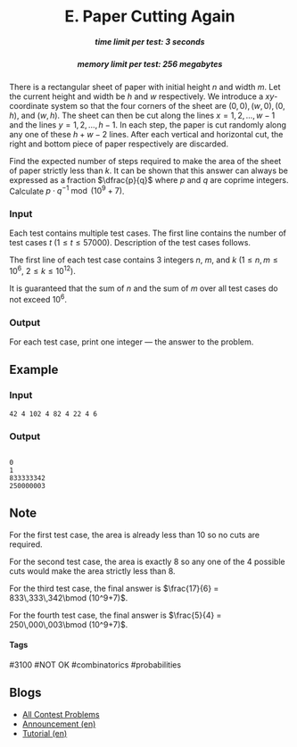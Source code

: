 <h1 style='text-align: center;'> E. Paper Cutting Again</h1>

<h5 style='text-align: center;'>time limit per test: 3 seconds</h5>
<h5 style='text-align: center;'>memory limit per test: 256 megabytes</h5>

There is a rectangular sheet of paper with initial height $n$ and width $m$. Let the current height and width be $h$ and $w$ respectively. We introduce a $xy$-coordinate system so that the four corners of the sheet are $(0, 0), (w, 0), (0, h)$, and $(w, h)$. The sheet can then be cut along the lines $x = 1,2,\ldots,w-1$ and the lines $y = 1,2,\ldots,h-1$. In each step, the paper is cut randomly along any one of these $h+w-2$ lines. After each vertical and horizontal cut, the right and bottom piece of paper respectively are discarded.

Find the expected number of steps required to make the area of the sheet of paper strictly less than $k$. It can be shown that this answer can always be expressed as a fraction $\dfrac{p}{q}$ where $p$ and $q$ are coprime integers. Calculate $p\cdot q^{-1} \bmod (10^9+7)$.

### Input

Each test contains multiple test cases. The first line contains the number of test cases $t$ ($1 \le t \le 57000$). Description of the test cases follows.

The first line of each test case contains 3 integers $n$, $m$, and $k$ ($1 \le n, m \le 10^6$, $2 \le k \le 10^{12}$).

It is guaranteed that the sum of $n$ and the sum of $m$ over all test cases do not exceed $10^6$.

### Output

For each test case, print one integer — the answer to the problem.

## Example

### Input


```text
42 4 102 4 82 4 22 4 6
```
### Output

```text

0
1
833333342
250000003

```
## Note

For the first test case, the area is already less than $10$ so no cuts are required.

For the second test case, the area is exactly $8$ so any one of the $4$ possible cuts would make the area strictly less than $8$.

For the third test case, the final answer is $\frac{17}{6} = 833\,333\,342\bmod (10^9+7)$.

For the fourth test case, the final answer is $\frac{5}{4} = 250\,000\,003\bmod (10^9+7)$.



#### Tags 

#3100 #NOT OK #combinatorics #probabilities 

## Blogs
- [All Contest Problems](../Codeforces_Round_921_(Div._1).md)
- [Announcement (en)](../blogs/Announcement_(en).md)
- [Tutorial (en)](../blogs/Tutorial_(en).md)
